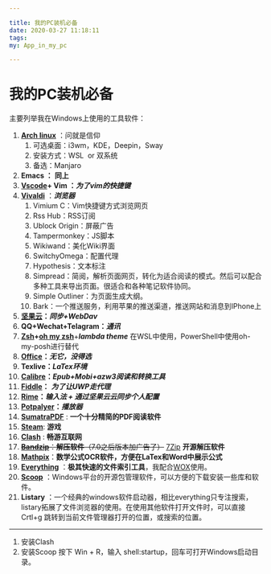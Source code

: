```yaml
---

title: 我的PC装机必备
date: 2020-03-27 11:18:11
tags: 
my: App_in_my_pc

---
```

# 我的PC装机必备

主要列举我在Windows上使用的工具软件：

1. [**Arch linux**](https://www.archlinux.org/download/) ：问就是信仰
	1. 可选桌面：i3wm，KDE，Deepin，Sway
	2. 安装方式：WSL  or 双系统
	3. 备选：Manjaro
2. **Emacs ：**  **同上** 
2. [**Vscode**](http://code.visualstudio.com)**+ Vim ：**_**为了vim的快捷键**_
2. [**Vivaldi**](https://vivaldi.com/zh-hans/) ：***浏览器***
	1. Vimium C：Vim快捷键方式浏览网页
	2. Rss Hub：RSS订阅
	3. Ublock Origin：屏蔽广告
	4. Tampermonkey：JS脚本
	5. Wikiwand：美化Wiki界面
	6. SwitchyOmega：配置代理
	7. Hypothesis：文本标注
	8. Simpread：简阅，解析页面网页，转化为适合阅读的模式。然后可以配合多种工具来导出页面。很适合和各种笔记软件协同。
	9. Simple Outliner：为页面生成大纲。
	10. Bark：一个推送服务，利用苹果的推送渠道，推送网站和消息到IPhone上
5. [**坚果云**](http://www.jianguoyun.com)**：**_**同步+WebDav**_
5. **QQ+Wechat+Telagram：**_**通讯**_
5. [**Zsh**](http://www.zsh.org)**+**[**oh my zsh**](https://github.com/ohmyzsh/ohmyzsh/wiki)+***lambda theme*** 在WSL中使用，PowerShell中使用oh-my-posh进行替代
5. [**Office**](https://otp.landian.vip/zh-cn/)**：**_**无它，没得选**_
5. **Texlive：**_**LaTex环境**_
5. [**Calibre**](calibre-ebook.com)**：**_**Epub+Mobi+azw3阅读和转换工具**_
5. [**Fiddle**](http://www.telerik.com/download/fiddler)**：** _**为了让UWP走代理**_
5. [**Rime**](https://rime.im)**：**_**输入法 + 通过坚果云云同步个人配置**_
5. [**Potpalyer**](http://potplayer.daum.net)**：**_**播放器**_
5. [**SumatraPDF**](https://www.sumatrapdfreader.org/free-pdf-reader.html) : **一个十分精简的PDF阅读软件**
5. [**Steam**](http://store.steampowered.com): **游戏**
5. [**Clash**](https://github.com/Fndroid/clash_for_windows_pkg) : **畅游互联网**
5. ~~[**Bandzip**](https://en.bandisoft.com/bandizip/)：**解压软件**（7.0之后版本加广告了）~~ [7Zip](https://www.7-zip.org) **开源解压软件**
18. **[Mathpix](https://mathpix.com)**：**数学公式OCR软件，方便在LaTex和Word中展示公式** 
19. **[Everything](https://www.7-zip.org)** ：**极其快速的文件索引工具**，我配合[WOX](http://www.wox.one)使用。
20. **[Scoop](https://scoop.sh)** ：Windows平台的开源包管理软件，可以方便的下载安装一些库和软件。
21. **Listary** ：一个经典的windows软件启动器，相比everything只专注搜索，listary拓展了文件浏览器的使用。在使用其他软件打开文件时，可以直接Crtl+g 跳转到当前文件管理器打开的位置，或搜索的位置。


---
1. 安装Clash
2. 安装Scoop 
按下 Win + R，输入 shell:startup，回车可打开Windows启动目录。

